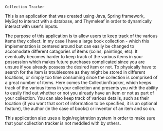                                                                            Collection Tracker

This is an application that was created using Java, Spring framework, MySql to interact with a database, and Thymeleaf in order to dynamically interact 
with user's inputs.

The purpose of this application is to allow users to keep track of the various items they collect. In my case I have a large book collection - which this 
implementation is centered around but can easily be changed to accomodate different catagories of items (coins, paintings, etc). It eventually becomes harder 
to keep track of the various items in your possession which makes future purchases complicated since you are unsure if you already possess the desired item or not. 
To physically have to search for the item is troublesome as they might be stored in different locations, or simply too time consuming since the collection is 
comprised of a great number of items. Here comes the CollectionTracker, which keeps track of the various items in your collection and presents you with the ability
to easily find out whether or not you already have an item or not as part of your collection. You can also keep track of various details, such as their location 
(if you want that sort of information to be specified, it is an optional feature), the author (in the case of books) or inventor of an item and so on.

This application also uses a login/registration system in order to make sure that your collection tracker is not meddled with by others.
